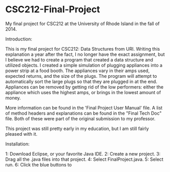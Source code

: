 # CSC212-Final-Project
My final project for CSC212 at the University of Rhode Island in the fall of 2014.

Introduction:

This is my final project for CSC212: Data Structures from URI.  Writing this explanation a year after the fact, I no longer have the exact assignment, but I believe we had to create a program that created a data structure and utilized objects.  I created a simple simulation of plugging appliances into a power strip at a food booth.  The appliances vary in their amps used, expected returns, and the size of the plugs.  The program will attempt to automatically sort the large plugs so that they are plugged in at the end.  Appliances can be removed by getting rid of the low performers: either the appliance which uses the highest amps, or brings in the lowest amount of money.

More information can be found in the 'Final Project User Manual' file.  A list of method headers and explanations can be found in the "Final Tech Doc" file.  Both of these were part of the original submission to my professor.

This project was still pretty early in my education, but I am still fairly pleased with it.

Installation:

1: Download Eclipse, or your favorite Java IDE.
2: Create a new project.
3: Drag all the .java files into that project.
4: Select FinalProject.java.
5: Select run.
6: Click the blue buttons to 
